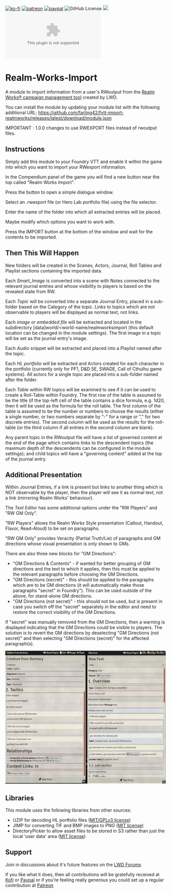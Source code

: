 [![ko-fi](https://img.shields.io/badge/Ko--Fi-farling-success)](https://ko-fi.com/farling)
[![patreon](https://img.shields.io/badge/Patreon-amusingtime-success)](https://patreon.com/amusingtime)
[![paypal](https://img.shields.io/badge/Paypal-farling-success)](https://paypal.me/farling)
![GitHub License](https://img.shields.io/github/license/farling42/fvtt-import-realmworks)
![](https://img.shields.io/badge/Foundry-v10-informational)
![Latest Release Download Count](https://img.shields.io/github/downloads/farling42/fvtt-import-realmworks/latest/module.zip)

# Realm-Works-Import

A module to import information from a user's RWoutput from the [Realm Works® campaign management tool](https://www.wolflair.com/realmworks/) created by LWD.

You can install the module by updating your module list with the following additional URL: https://github.com/farling42/fvtt-import-realmworks/releases/latest/download/module.json

IMPORTANT : 1.0.0 changes to use RWEXPORT files instead of rwoutput files.

## Instructions

Simply add this module to your Foundry VTT and enable it within the game into which you want to import your RWexport information.

In the Compendium panel of the game you will find a new button near the top called "Realm Works Import".

Press the button to open a simple dialogue window.

Select an .rwexport file (or Hero Lab portfolio file) using the file selector.

Enter the name of the folder into which all extracted entries will be placed.

Maybe modify which options you want to work with.

Press the IMPORT button at the bottom of the window and wait for the contents to be imported.

## Then This Will Happen

New folders will be created in the Scenes, Actors, Journal, Roll Tables and Playlist sections containing the imported data.

Each *Smart_Image* is converted into a scene with Notes connected to the relevant journal entries and whose visibility to players is based on the revealed state from RW.

Each *Topic* will be converted into a separate Journal Entry, placed in a sub-folder based on the Category of the topic. Links to topics which are not observable to players will be displayed as normal text, not links.

Each *image or embedded file* will be extracted and located in the subdirectory \[data]world/<world-name/realmworksimport  (this default location can be changed in the module settings). The first image in a topic will be set as the journal entry's image.

Each *Audio* snippet will be extracted and placed into a Playlist named after the topic.

Each *HL portfolio* will be extracted and Actors created for each character in the portfolio (currently only for PF1, D&D 5E, SWADE, Call of Cthulhu game systems). All actors for a single topic are placed into a sub-folder named after the folder.

Each *Table* within RW topics will be examined to see if it can be used to create a Roll-Table within Foundry. The first row of the table is assumed to be the title (if the top-left cell of the table contains a dice formula, e.g. 1d20, then it will be used as the formula for the roll table.  The first column of the table is assumed to be the number or numbers to choose the results (either a single number, or two numbers separate by "-" for a range or "," for two discrete entries). The second column will be used as the results for the roll-table (or the third column if all entries in the second column are blank).

Any parent topic in the RWoutput file will have a list of governed content at the end of the page which contains links to the descendent topics (the maximum depth of the descendents can be configured in the module settings); and child topics will have a "governing content" added at the top of the journal entry.

## Additional Presentation

Within Journal Entries, if a link is present but links to another thing which is NOT observable by the player, then the player will see it as normal text, not a link (mirroring Realm Works' behaviour).

The *Text Editor* has some additional options under the "RW Players" and "RW GM Only".

"RW Players" allows the Realm Works Style presentation (Callout, Handout, Flavor, Read-Aloud) to be set on paragraphs.

"RW GM Only" provides Veracity (Partial Truth/Lie) of paragraphs and GM directions whose visual presentation is only shown to GMs.

There are also three new blocks for "GM Directions":

- "GM Directions & Contents" - if wanted for better grouping of GM directions and the text to which it applies, then this must be applied to the relevant paragraphs before choosing the GM Directions.
- "GM Directions (secret)" - this should be applied to the paragraphs which are to be GM directions (it will automatically make those paragraphs "secret" in Foundry"). This can be used outside of the above, for stand-alone GM directions.
- "GM Directions (not secret)" - this should not be used, but is present in case you switch off the "secret" separately in the editor and need to restore the correct visibility of the GM Directions.

If "secret" was manually removed from the GM Directions, then a warning is displayed indicating that the GM Directions could be visible to players. The solution is to revert the GM directions by deselecting "GM Directions (not secret)" and then selecting "GM Directions (secret)" for the affected paragraph(s).

![Text Editor](https://github.com/farling42/fvtt-import-realmworks/blob/master/screen-capture.png)

## Libraries

This module uses the following libraries from other sources:

- UZIP for decoding HL portfolio files ([MIT/GPLv3 license](https://stuk.github.io/jszip/))
- JIMP for converting TIF and BMP images to PNG ([MIT license](https://github.com/oliver-moran/jimp))
- DirectoryPicker to allow asset files to be stored in S3 rather than just the local 'user data' area ([MIT license](https://github.com/MrPrimate/ddb-importer))

## Support

Join in discussions about it's future features on the [LWD Forums](https://forums.wolflair.com/showthread.php?t=65924)

If you like what it does, then all contributions will be gratefully received at [Kofi](https://ko-fi.com/farling) or [Paypal](https://paypal.me/farling)
or if you're feeling really generous you could set up a regular contribution at [Patreon](https://www.patreon.com/amusingtime)
